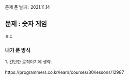 문제 푼 날짜 : 2021.11.14

<h2>문제 : 숫자 게임</h2>
ㅌㄷ
<h3>내가 푼 방식</h3>
<div>1. 간단한 로직이기에 생략.</div>

<br>
https://programmers.co.kr/learn/courses/30/lessons/12987
